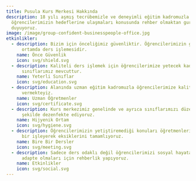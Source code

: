 ```yaml
---
title: Pusula Kurs Merkesi Hakkında
description: 18 yılı aşmış tecrübemizle ve deneyimli eğitim kadromuzla
  öğrencilerimizin hedeflerine ulaşmaları konusunda rehber olmaktan gurur
  duyuyoruz.
image: /image/group-confident-businesspeople-office.jpg
etkinlikler:
  - description: Bizim için önceliğimiz güvenliktir. Öğrencilerimizin güvenli bir
      ortamda ders işlemesidir.
    name: Önce Güvenlik
    icon: svg/shield.svg
  - description: Kaliteli ders işlemek için öğrencilerimize yetecek kadar
      sınıflarımız mevcuttur.
    name: Yeterli Sınıflar
    icon: svg/education.svg
  - description: Alanında uzman eğitim kadromuzla öğrencilerimize kaliteli eğitim
      vermekteyiz.
    name: Uzman Öğretmenler
    icon: svg/certificate.svg
  - description: Kurs merkezimiz genelinde ve ayrıca sınıflarımızı düzenli bir
      şekilde dezenfekte ediyoruz.
    name: Hijyenik Ortam
    icon: svg/hygiene.svg
  - description: Öğrencilerimizin yetiştiremediği konuları öğretmenlerimiz ile bire
      bir işleyerek eksiklerini tamamlıyoruz.
    name: Bire Bir Dersler
    icon: svg/meeting.svg
  - description: Sadece ders odaklı değil öğrencilerimizi sosyal hayata daha iyi
      adapte olmaları için rehberlik yapıyoruz.
    name: Etkinlikler
    icon: svg/social.svg
---
```

